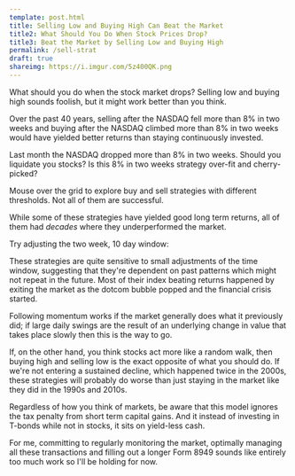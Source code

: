 ```yaml
---
template: post.html
title: Selling Low and Buying High Can Beat the Market
title2: What Should You Do When Stock Prices Drop? 
title3: Beat the Market by Selling Low and Buying High 
permalink: /sell-strat
draft: true
shareimg: https://i.imgur.com/5z400QK.png
---
```


<link rel="stylesheet" type="text/css" href="style.css">

What should you do when the stock market drops? Selling low and buying high sounds foolish, but it might work better than you think. 

Over the past 40 years, selling after the NASDAQ fell more than 8% in two weeks and buying after the NASDAQ climbed more than 8% in two weeks would have yielded better returns than staying continuously invested.

Last month the NASDAQ dropped more than 8% in two weeks. Should you liquidate you stocks? Is this 8% in two weeks strategy over-fit and cherry-picked?

Mouse over the grid to explore buy and sell strategies with different thresholds. Not all of them are successful.

<div id='double-chart'>
	<div id='graph'></div>
	<div id='grid'> </div>
</div>

<p id='decade-note'>While some of these strategies have yielded good long term returns, all of them had <i>decades</i> where they underperformed the market.

<div id='decade-sm'></div>

Try adjusting the two week, <span id='slider-span'>10</span> day window: <span id='slider-chart'></span>

These strategies are quite sensitive to small adjustments of the time window, suggesting that they're dependent on past patterns which might not repeat in the future. Most of their index beating returns happened by exiting the market as the dotcom bubble popped and the financial crisis started. 

Following momentum works if the market generally does what it previously did; if large daily swings are the result of an underlying change in value that takes place slowly then this is the way to go. 

If, on the other hand, you think stocks act more like a random walk, then buying high and selling low is the exact opposite of what you should do. If we're not entering a sustained decline, which happened twice in the 2000s, these strategies will probably do worse than just staying in the market like they did in the 1990s and 2010s. 

Regardless of how you think of markets, be aware that this model ignores the tax penalty from short term capital gains. And it instead of investing in T-bonds while not in stocks, it sits on yield-less cash. 

For me, committing to regularly monitoring the market, optimally managing all these transactions and filling out a longer Form 8949 sounds like entirely too much work so I'll be holding for now.

<script src='../worlds-group-2017/d3_.js'></script>
<script src='../worlds-group-2017/swoopy-drag.js'></script>
<script src='draw-line.js'></script>
<script src='_script.js'></script>

